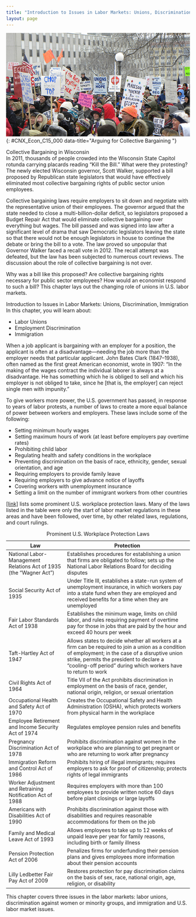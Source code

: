 ```yaml
---
title: "Introduction to Issues in Labor Markets: Unions, Discrimination, Immigration"
layout: page
---
```



<?cnx.eoc class="summary" title="Chapter Review"?>

<?cnx.eoc class="self-check-questions" title="Self-Check Questions"?>

<?cnx.eoc class="review-questions" title="Review Questions"?>

<?cnx.eoc class="critical-thinking" title="Critical Thinking Questions"?>

<?cnx.eoc class="problems" title="Problems"?>

<?cnx.eoc class="references" title="References"?>

 ![This photograph shows people protesting in response to Wisconsin governor Scott Walker&#x2019;s collective bargaining laws.](../resources/CNX_Econ_C15_000.jpg "In 2011, thousands of people in Wisconsin protested against a bill that would eliminate the right to collective bargaining over everything except wages. (Credit: modification of work by Fibonacci Blue/Flickr Creative Commons)"){: #CNX_Econ_C15_000 data-title="Arguing for Collective Bargaining "}

<div data-type="note" class="economics bringhome" markdown="1">
<div data-type="title">
Collective Bargaining in Wisconsin
</div>
In 2011, thousands of people crowded into the Wisconsin State Capitol rotunda carrying placards reading “Kill the Bill.” What were they protesting? The newly elected Wisconsin governor, Scott Walker, supported a bill proposed by Republican state legislators that would have effectively eliminated most collective bargaining rights of public sector union employees.

Collective bargaining laws require employers to sit down and negotiate with the representative union of their employees. The governor argued that the state needed to close a multi-billion-dollar deficit, so legislators proposed a Budget Repair Act that would eliminate collective bargaining over everything but wages. The bill passed and was signed into law after a significant level of drama that saw Democratic legislators leaving the state so that there would not be enough legislators in house to continue the debate or bring the bill to a vote. The law proved so unpopular that Governor Walker faced a recall vote in 2012. The recall attempt was defeated, but the law has been subjected to numerous court reviews. The discussion about the role of collective bargaining is not over.

Why was a bill like this proposed? Are collective bargaining rights necessary for public sector employees? How would an economist respond to such a bill? This chapter lays out the changing role of unions in U.S. labor markets.

</div>

<div data-type="note" class="economics chapter-objectives" markdown="1">
<div data-type="title">
Introduction to Issues in Labor Markets: Unions, Discrimination, Immigration
</div>
In this chapter, you will learn about:

* Labor Unions
* Employment Discrimination
* Immigration

</div>

When a job applicant is bargaining with an employer for a position, the applicant is often at a disadvantage—needing the job more than the employer needs that particular applicant. John Bates Clark (1847–1938), often named as the first great American economist, wrote in 1907: “In the making of the wages contract the individual laborer is always at a disadvantage. He has something which he is obliged to sell and which his employer is not obliged to take, since he \[that is, the employer\] can reject single men with impunity.”

To give workers more power, the U.S. government has passed, in response to years of labor protests, a number of laws to create a more equal balance of power between workers and employers. These laws include some of the following:

* Setting minimum hourly wages
* Setting maximum hours of work (at least before employers pay overtime rates)
* Prohibiting child labor
* Regulating health and safety conditions in the workplace
* Preventing discrimination on the basis of race, ethnicity, gender, sexual orientation, and age
* Requiring employers to provide family leave
* Requiring employers to give advance notice of layoffs
* Covering workers with unemployment insurance
* Setting a limit on the number of immigrant workers from other countries

[\[link\]](#Table_15_01) lists some prominent U.S. workplace protection laws. Many of the laws listed in the table were only the start of labor market regulations in these areas and have been followed, over time, by other related laws, regulations, and court rulings.

<table id="Table_15_01" summary="The table shows some of the prominent U.S. workplace protection laws. Column 1 lists the laws. Column 2 lists the protections granted by the laws. National Labor-Management Relations Act of 1935 (the &#x201C;Wagner Act&#x201D;): Establishes procedures for establishing a union that firms are obligated to follow; sets up the National Labor Relations Board for deciding disputes. Social Security Act of 1935: Under Title III, establishes a state-run system of unemployment insurance, in which workers pay into a state fund when they are employed and received benefits for a time when they are unemployed. Fair Labor Standards Act of 1938: Establishes the minimum wage, limits on child labor, and rules requiring payment of overtime pay for those in jobs that are paid by the hour and exceed 40 hours per week. Taft-Hartley Act of 1947: Allows states to decide whether all workers at a firm can be required to join a union as a condition of employment; in the case of a disruptive union strike, permits the president to declare a &#x201C;cooling-off period&#x201D; during which workers have to return to work. Civil Rights Act of 1964: Title VII of the Act prohibits discrimination in employment on the basis of race, gender, national origin, religion, or sexual orientation. Occupational Health and Safety Act of 1970: Creates the Occupational Safety and Health Administration (OSHA), which protects workers from physical harm in the workplace. Employee Retirement and Income Security Act of 1974: Regulates employee pension rules and benefits. Pregnancy Discrimination Act of 1978: Prohibits discrimination against women in the workplace who are planning to get pregnant or who are returning to work after pregnancy. Immigration Reform and Control Act of 1986: Prohibits hiring of illegal immigrants; requires employers to ask for proof of citizenship; protects rights of legal immigrants. Worker Adjustment and Retraining Notification Act of 1988: Requires employers with more than 100 employees to provide written notice 60 days before plant closings or large layoffs. Americans with Disabilities Act of 1990: Prohibits discrimination against those with disabilities and requires reasonable accommodations for them on the job. Family and Medical Leave Act of 1993: Allows employees to take up to 12 weeks of unpaid leave per year for family reasons, including birth or family illness. Pension Protection Act of 2006: Penalizes firms for underfunding their pension plans and gives employees more information about their pension accounts. Lilly Ledbetter Fair Pay Act of 2009: Restores protection for pay discrimination claims on the basis of sex, race, national origin, age, religion, or disability."><caption><span data-type="title">Prominent U.S. Workplace Protection Laws</span></caption><thead>
<tr>
<th>Law</th>
<th>Protection </th>
</tr>
</thead><tbody>
<tr>
<td>National Labor-Management Relations Act of 1935 (the “Wagner Act”)</td>
<td>Establishes procedures for establishing a union that firms are obligated to follow; sets up the National Labor Relations Board for deciding disputes</td>
</tr>
<tr>
<td>Social Security Act of 1935</td>
<td>Under Title III, establishes a state-run system of unemployment insurance, in which workers pay into a state fund when they are employed and received benefits for a time when they are unemployed</td>
</tr>
<tr>
<td>Fair Labor Standards Act of 1938</td>
<td>Establishes the minimum wage, limits on child labor, and rules requiring payment of overtime pay for those in jobs that are paid by the hour and exceed 40 hours per week</td>
</tr>
<tr>
<td>Taft-Hartley Act of 1947</td>
<td>Allows states to decide whether all workers at a firm can be required to join a union as a condition of employment; in the case of a disruptive union strike, permits the president to declare a “cooling-off period” during which workers have to return to work</td>
</tr>
<tr>
<td>Civil Rights Act of 1964</td>
<td>Title VII of the Act prohibits discrimination in employment on the basis of race, gender, national origin, religion, or sexual orientation</td>
</tr>
<tr>
<td>Occupational Health and Safety Act of 1970</td>
<td>Creates the Occupational Safety and Health Administration (OSHA), which protects workers from physical harm in the workplace</td>
</tr>
<tr>
<td>Employee Retirement and Income Security Act of 1974</td>
<td>Regulates employee pension rules and benefits</td>
</tr>
<tr>
<td>Pregnancy Discrimination Act of 1978</td>
<td>Prohibits discrimination against women in the workplace who are planning to get pregnant or who are returning to work after pregnancy</td>
</tr>
<tr>
<td>Immigration Reform and Control Act of 1986</td>
<td>Prohibits hiring of illegal immigrants; requires employers to ask for proof of citizenship; protects rights of legal immigrants</td>
</tr>
<tr>
<td>Worker Adjustment and Retraining Notification Act of 1988</td>
<td>Requires employers with more than 100 employees to provide written notice 60 days before plant closings or large layoffs</td>
</tr>
<tr>
<td>Americans with Disabilities Act of 1990</td>
<td>Prohibits discrimination against those with disabilities and requires reasonable accommodations for them on the job</td>
</tr>
<tr>
<td>Family and Medical Leave Act of 1993</td>
<td>Allows employees to take up to 12 weeks of unpaid leave per year for family reasons, including birth or family illness</td>
</tr>
<tr>
<td>Pension Protection Act of 2006</td>
<td>Penalizes firms for underfunding their pension plans and gives employees more information about their pension accounts</td>
</tr>
<tr>
<td>Lilly Ledbetter Fair Pay Act of 2009</td>
<td>Restores protection for pay discrimination claims on the basis of sex, race, national origin, age, religion, or disability</td>
</tr>
</tbody></table>

This chapter covers three issues in the labor markets: labor unions, discrimination against women or minority groups, and immigration and U.S. labor market issues.

